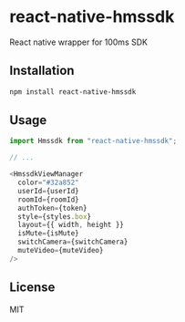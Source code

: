 # react-native-hmssdk

React native wrapper for 100ms SDK

## Installation

```sh
npm install react-native-hmssdk
```

## Usage

```js
import Hmssdk from "react-native-hmssdk";

// ...

<HmssdkViewManager
  color="#32a852"
  userId={userId}
  roomId={roomId}
  authToken={token}
  style={styles.box}
  layout={{ width, height }}
  isMute={isMute}
  switchCamera={switchCamera}
  muteVideo={muteVideo}
/>

```

## License

MIT
